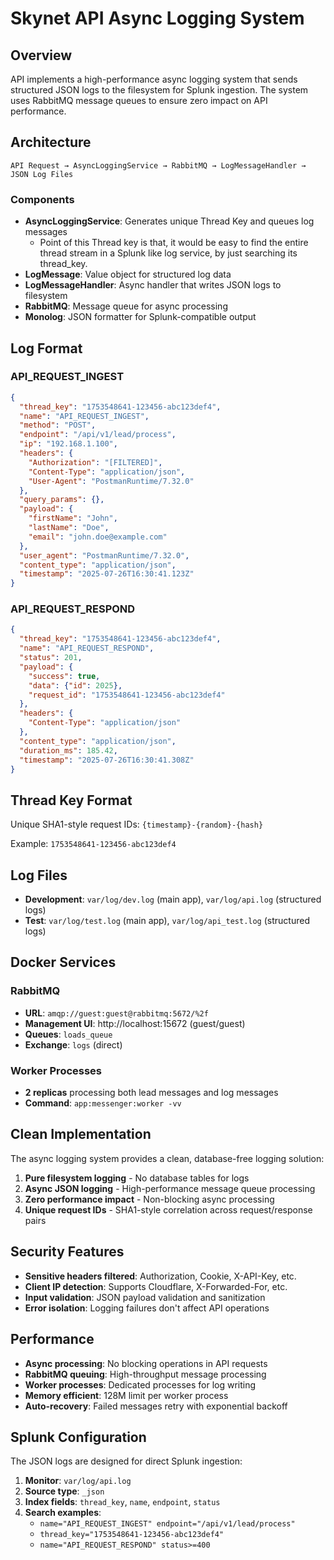 # Skynet API Async Logging System
## Overview

API implements a high-performance async logging system that sends structured JSON logs to the filesystem for Splunk ingestion. The system uses RabbitMQ message queues to ensure zero impact on API performance.

## Architecture

```
API Request → AsyncLoggingService → RabbitMQ → LogMessageHandler → JSON Log Files
```

### Components

- **AsyncLoggingService**: Generates unique Thread Key and queues log messages
  - Point of this Thread key is that, it would be easy to find the entire thread stream in a Splunk like
    log service, by just searching its thread_key.
- **LogMessage**: Value object for structured log data
- **LogMessageHandler**: Async handler that writes JSON logs to filesystem
- **RabbitMQ**: Message queue for async processing
- **Monolog**: JSON formatter for Splunk-compatible output

## Log Format

### API_REQUEST_INGEST
```json
{
  "thread_key": "1753548641-123456-abc123def4",
  "name": "API_REQUEST_INGEST",
  "method": "POST",
  "endpoint": "/api/v1/lead/process",
  "ip": "192.168.1.100",
  "headers": {
    "Authorization": "[FILTERED]",
    "Content-Type": "application/json",
    "User-Agent": "PostmanRuntime/7.32.0"
  },
  "query_params": {},
  "payload": {
    "firstName": "John",
    "lastName": "Doe", 
    "email": "john.doe@example.com"
  },
  "user_agent": "PostmanRuntime/7.32.0",
  "content_type": "application/json",
  "timestamp": "2025-07-26T16:30:41.123Z"
}
```

### API_REQUEST_RESPOND
```json
{
  "thread_key": "1753548641-123456-abc123def4",
  "name": "API_REQUEST_RESPOND",
  "status": 201,
  "payload": {
    "success": true,
    "data": {"id": 2025},
    "request_id": "1753548641-123456-abc123def4"
  },
  "headers": {
    "Content-Type": "application/json"
  },
  "content_type": "application/json",
  "duration_ms": 185.42,
  "timestamp": "2025-07-26T16:30:41.308Z"
}
```

## Thread Key Format

Unique SHA1-style request IDs: `{timestamp}-{random}-{hash}`

Example: `1753548641-123456-abc123def4`

## Log Files

- **Development**: `var/log/dev.log` (main app), `var/log/api.log` (structured logs)
- **Test**: `var/log/test.log` (main app), `var/log/api_test.log` (structured logs)

## Docker Services

### RabbitMQ
- **URL**: `amqp://guest:guest@rabbitmq:5672/%2f`
- **Management UI**: http://localhost:15672 (guest/guest)
- **Queues**: `loads_queue`
- **Exchange**: `logs` (direct)

### Worker Processes
- **2 replicas** processing both lead messages and log messages
- **Command**: `app:messenger:worker -vv`

## Clean Implementation

The async logging system provides a clean, database-free logging solution:

1. **Pure filesystem logging** - No database tables for logs
2. **Async JSON logging** - High-performance message queue processing
3. **Zero performance impact** - Non-blocking async processing
4. **Unique request IDs** - SHA1-style correlation across request/response pairs

## Security Features

- **Sensitive headers filtered**: Authorization, Cookie, X-API-Key, etc.
- **Client IP detection**: Supports Cloudflare, X-Forwarded-For, etc.
- **Input validation**: JSON payload validation and sanitization
- **Error isolation**: Logging failures don't affect API operations

## Performance

- **Async processing**: No blocking operations in API requests
- **RabbitMQ queuing**: High-throughput message processing
- **Worker processes**: Dedicated processes for log writing
- **Memory efficient**: 128M limit per worker process
- **Auto-recovery**: Failed messages retry with exponential backoff

## Splunk Configuration

The JSON logs are designed for direct Splunk ingestion:

1. **Monitor**: `var/log/api.log`
2. **Source type**: `_json`
3. **Index fields**: `thread_key`, `name`, `endpoint`, `status`
4. **Search examples**:
   - `name="API_REQUEST_INGEST" endpoint="/api/v1/lead/process"`
   - `thread_key="1753548641-123456-abc123def4"`
   - `name="API_REQUEST_RESPOND" status>=400`